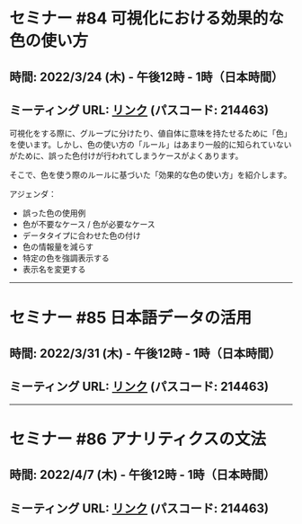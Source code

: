 # セミナー #84 可視化における効果的な色の使い方

## 時間: 2022/3/24 (木) - 午後12時 - 1時（日本時間）

## ミーティング URL: [リンク](https://us02web.zoom.us/j/331585134?pwd=VGVyeXBRWjFMT2hESFdhSU45Z2d0dz09) (パスコード: 214463)

可視化をする際に、グループに分けたり、値自体に意味を持たせるために「色」を使います。しかし、色の使い方の「ルール」はあまり一般的に知られていないがために、誤った色付けが行われてしまうケースがよくあります。

そこで、色を使う際のルールに基づいた「効果的な色の使い方」を紹介します。

アジェンダ：

* 誤った色の使用例
* 色が不要なケース / 色が必要なケース
* データタイプに合わせた色の付け
* 色の情報量を減らす
* 特定の色を強調表示する
* 表示名を変更する

----

# セミナー #85 日本語データの活用

## 時間: 2022/3/31 (木) - 午後12時 - 1時（日本時間）

## ミーティング URL: [リンク](https://us02web.zoom.us/j/331585134?pwd=VGVyeXBRWjFMT2hESFdhSU45Z2d0dz09) (パスコード: 214463)

----

# セミナー #86 アナリティクスの文法

## 時間: 2022/4/7 (木) - 午後12時 - 1時（日本時間）

## ミーティング URL: [リンク](https://us02web.zoom.us/j/331585134?pwd=VGVyeXBRWjFMT2hESFdhSU45Z2d0dz09) (パスコード: 214463)
